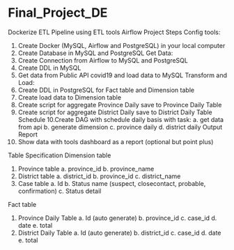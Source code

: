# Final_Project_DE
Dockerize ETL Pipeline using ETL tools Airflow
Project Steps
Config tools:
1. Create Docker (MySQL, Airflow and PostgreSQL) in your local computer
2. Create Database in MySQL and PostgreSQL
Get Data:
3. Create Connection from Airflow to MySQL and PostgreSQL
4. Create DDL in MySQL
5. Get data from Public API covid19 and load data to MySQL
Transform and Load:
6. Create DDL in PostgreSQL for Fact table and Dimension table
7. Create load data to Dimension table
8. Create script for aggregate Province Daily save to Province Daily Table
9. Create script for aggregate District Daily save to District Daily Table
Schedule
10.Create DAG with schedule daily basis with task:
a. get data from api
b. generate dimension
c. province daily
d. district daily
Output Report
11. Show data with tools dashboard as a report (optional but point plus)

Table Specification
Dimension table
1. Province table
a. province_id
b. province_name
2. District table
a. district_id
b. province_id
c. district_name
3. Case table
a. Id
b. Status name (suspect, closecontact, probable, confirmation)
c. Status detail

Fact table
1. Province Daily Table
a. Id (auto generate)
b. province_id
c. case_id
d. date
e. total
2. District Daily Table
a. Id (auto generate)
b. district_id
c. case_id
d. date
e. total
